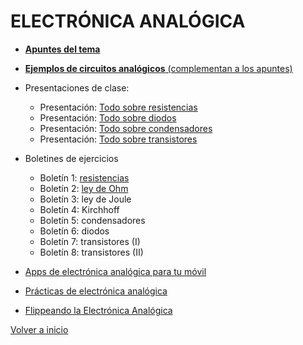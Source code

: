 # ELECTRÓNICA ANALÓGICA


- [**Apuntes del tema**](https://angelmicelti.github.io/4ESO/EAN/index.html)


- [**Ejemplos de circuitos analógicos** (complementan a los apuntes)](CircuitosApuntes/readme.md)
- Presentaciones de clase:
  - Presentación: [Todo sobre resistencias](PDF/TodoSobreResistencias.pdf)
  - Presentación: [Todo sobre diodos](PDF/TodoSobreDiodos.pdf)
  - Presentación: [Todo sobre condensadores](PDF/TodoSobreCondensador.pdf)
  - Presentación: [Todo sobre transistores](PDF/TodoSobreTransistores.pdf)

- Boletines de ejercicios
  - Boletín 1: [resistencias](PDF/bol1_resistencias.pdf)
  - Boletín 2: [ley de Ohm](PDF/bol2_ley_ohm.pdf)
  - Boletín 3: ley de Joule
  - Boletín 4: Kirchhoff
  - Boletín 5: condensadores
  - Boletín 6: diodos
  - Boletín 7: transistores (I)
  - Boletín 8: transistores (II)


- [Apps de electrónica analógica para tu móvil](apps/readme.md)


- [Prácticas de electrónica analógica](Practicas/practicas.md)
- [Flippeando la Electrónica Analógica](videosea/videosea.md)

[Volver a inicio](https://github.com/angelmicelti/TecnoVilladiego4)
